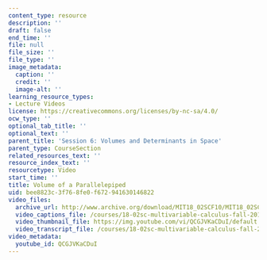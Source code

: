 ```yaml
---
content_type: resource
description: ''
draft: false
end_time: ''
file: null
file_size: ''
file_type: ''
image_metadata:
  caption: ''
  credit: ''
  image-alt: ''
learning_resource_types:
- Lecture Videos
license: https://creativecommons.org/licenses/by-nc-sa/4.0/
ocw_type: ''
optional_tab_title: ''
optional_text: ''
parent_title: 'Session 6: Volumes and Determinants in Space'
parent_type: CourseSection
related_resources_text: ''
resource_index_text: ''
resourcetype: Video
start_time: ''
title: Volume of a Parallelepiped
uid: bee8823c-3f76-8fe0-f672-941630146822
video_files:
  archive_url: http://www.archive.org/download/MIT18_02SCF10/MIT18_02SCF10Rec_06_300k.mp4
  video_captions_file: /courses/18-02sc-multivariable-calculus-fall-2010/335c482dc6fd5fb8b8c1f0f6f8251afc_QCGJVKaCDuI.vtt
  video_thumbnail_file: https://img.youtube.com/vi/QCGJVKaCDuI/default.jpg
  video_transcript_file: /courses/18-02sc-multivariable-calculus-fall-2010/acf52632f290146f4057d34c19ca3517_QCGJVKaCDuI.pdf
video_metadata:
  youtube_id: QCGJVKaCDuI
---
```

